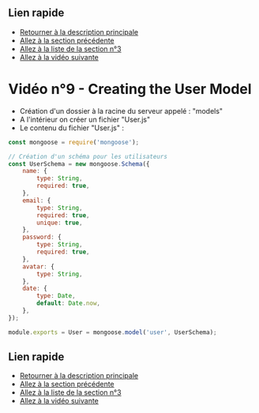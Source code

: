 ## Lien rapide

-   [Retourner à la description principale](../../README.md)
-   [Allez à la section précédente](../section_2/section_2.md)
-   [Allez à la liste de la section n°3](../section_3/section_3.md)
-   [Allez à la vidéo suivante](./video_10.md)

# Vidéo n°9 - Creating the User Model

-   Création d'un dossier à la racine du serveur appelé : "models"
-   A l'intérieur on créer un fichier "User.js"
-   Le contenu du fichier "User.js" :

```js
const mongoose = require('mongoose');

// Création d'un schéma pour les utilisateurs
const UserSchema = new mongoose.Schema({
	name: {
		type: String,
		required: true,
	},
	email: {
		type: String,
		required: true,
		unique: true,
	},
	password: {
		type: String,
		required: true,
	},
	avatar: {
		type: String,
	},
	date: {
		type: Date,
		default: Date.now,
	},
});

module.exports = User = mongoose.model('user', UserSchema);
```

## Lien rapide

-   [Retourner à la description principale](../../README.md)
-   [Allez à la section précédente](../section_2/section_2.md)
-   [Allez à la liste de la section n°3](../section_3/section_3.md)
-   [Allez à la vidéo suivante](./video_10.md)
